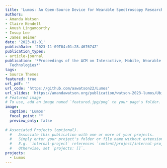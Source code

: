 ```yaml
---
title: 'Lumos: An Open-Source Device for Wearable Spectroscopy Research'
authors:
- Amanda Watson
- Claire Kendell
- Anush Lingamoorthy
- Insup Lee
- James Weimer
date: '2023-01-01'
publishDate: '2023-11-09T04:01:28.467674Z'
publication_types:
- article-journal
publication: '*Proceedings of the ACM on Interactive, Mobile, Wearable and Ubiquitous
  Technologies*'
tags:
- Source Themes
featured: true
url_pdf: ''
url_code: 'https://github.com/aawatson22/Lumos'
url_slides: 'https://amandawatson.org/publication/watson-2023-lumos/Ubicomp 2024 Pres.pdf'
# Featured image
# To use, add an image named `featured.jpg/png` to your page's folder. 
image:
  caption: 'Lumos'
  focal_point: ""
  preview_only: false
  
# Associated Projects (optional).
  #   Associate this publication with one or more of your projects.
  #   Simply enter your project's folder or file name without extension.
  #   E.g. `internal-project` references `content/project/internal-project/index.md`.
  #   Otherwise, set `projects: []`.
projects:
  - Lumos
---
```

